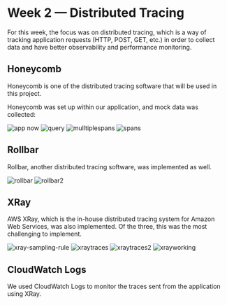 # Week 2 — Distributed Tracing

For this week, the focus was on distributed tracing, which is a way of tracking application requests (HTTP, POST, GET, etc.) in order to collect data and have better observability and performance monitoring.

## Honeycomb

Honeycomb is one of the distributed tracing software that will be used in this project.

Honeycomb was set up within our application, and mock data was collected:

![app now](https://user-images.githubusercontent.com/125153369/223208520-9074298f-6709-482f-b074-613e9cfa636e.PNG)
![query](https://user-images.githubusercontent.com/125153369/223208529-e398b915-5d41-46e0-a160-3a55ff76871e.PNG)
![mulltiplespans](https://user-images.githubusercontent.com/125153369/223208537-b80251d0-6b63-4ea5-9803-b59fc032f434.PNG)
![spans](https://user-images.githubusercontent.com/125153369/223208545-4cd517bb-f0ba-40d4-a317-0e01a171f9ba.PNG)


## Rollbar

Rollbar, another distributed tracing software, was implemented as well.


![rollbar](https://user-images.githubusercontent.com/125153369/223208778-c76317c5-0eab-4b02-bd00-a2e1caa335b6.PNG)
![rollbar2](https://user-images.githubusercontent.com/125153369/223208780-2d879c2c-dd77-4740-afde-d4f84df95565.PNG)


## XRay

AWS XRay, which is the in-house distributed tracing system for Amazon Web Services, was also implemented. Of the three, this was the most challenging to implement.
 

![xray-sampling-rule](https://user-images.githubusercontent.com/125153369/223209181-646b67f8-1f93-4e24-92c7-65a5b2f10333.PNG)
![xraytraces](https://user-images.githubusercontent.com/125153369/223209196-6ef1fa34-ac7d-4e9c-b8c7-dda2eef7631a.PNG)
![xraytraces2](https://user-images.githubusercontent.com/125153369/223209208-c5fa346a-4746-4b40-958c-e06057926f8c.PNG)
![xrayworking](https://user-images.githubusercontent.com/125153369/223209217-144484a5-9f9e-4990-8399-d41daff8e2ea.PNG)


## CloudWatch Logs

We used CloudWatch Logs to monitor the traces sent from the application using XRay.


